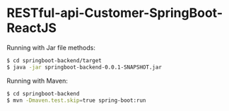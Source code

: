 # RESTful-api-Customer-SpringBoot-ReactJS

Running with Jar file methods:

```bash
$ cd springboot-backend/target
$ java -jar springboot-backend-0.0.1-SNAPSHOT.jar
```

Running with Maven:

```bash
$ cd springboot-backend
$ mvn -Dmaven.test.skip=true spring-boot:run
```
